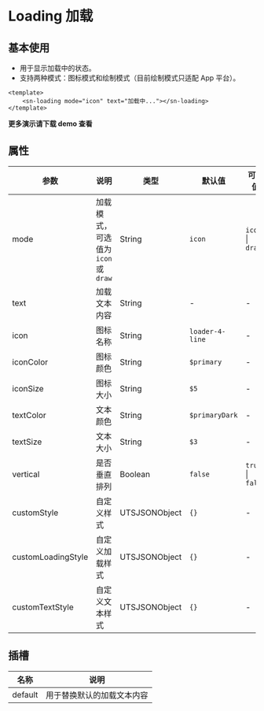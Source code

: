 # Loading 加载
## 基本使用
- 用于显示加载中的状态。
- 支持两种模式：图标模式和绘制模式（目前绘制模式只适配 App 平台）。
```vue
<template>
	<sn-loading mode="icon" text="加载中..."></sn-loading>
</template>
```
**更多演示请下载 demo 查看**
## 属性
| 参数               | 说明                                | 类型          | 默认值          | 可选值            |
| ------------------ | ----------------------------------- | ------------- | --------------- | ----------------- |
| mode               | 加载模式，可选值为 `icon` 或 `draw` | String        | `icon`          | `icon` \| `draw`  |
| text               | 加载文本内容                        | String        | -               | -                 |
| icon               | 图标名称                            | String        | `loader-4-line` | -                 |
| iconColor          | 图标颜色                            | String        | `$primary`      | -                 |
| iconSize           | 图标大小                            | String        | `$5`            | -                 |
| textColor          | 文本颜色                            | String        | `$primaryDark`  | -                 |
| textSize           | 文本大小                            | String        | `$3`            | -                 |
| vertical           | 是否垂直排列                        | Boolean       | `false`         | `true` \| `false` |
| customStyle        | 自定义样式                          | UTSJSONObject | `{}`            | -                 |
| customLoadingStyle | 自定义加载样式                      | UTSJSONObject | `{}`            | -                 |
| customTextStyle    | 自定义文本样式                      | UTSJSONObject | `{}`            | -                 |
## 插槽
| 名称    | 说明                       |
| ------- | -------------------------- |
| default | 用于替换默认的加载文本内容 |
<DemoPhone name="sn-loading" />